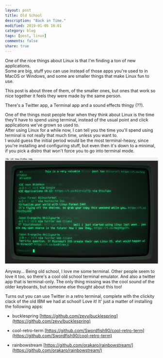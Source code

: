 ```yaml
---
layout: post
title: Old School 
description: "Back in Time."
modified: 2019-01-05 18:01
category: blog
tags: [post, linux]
comments: false
share: true
---
```


One of the nice things about Linux is that I'm finding a ton of new applications.  
Some are big, stuff you can use instead of those apps you're used to in MacOS or Windows, and some are smaller things that make Linux fun to use.  

This post is about three of them, of the smaller ones, but ones that work so nice together it feels they were made by the same person.  

There's a Twitter app, a Terminal app and a sound effects thingy (??).

One of the things most people fear when they think about Linux is the time they'll have to spend using terminal, instead of the usual point and click applications we've grown so used to.  
After using Linux for a while now, I can tell you the time you'll spend using terminal is not really that much time, unless you want to.  
I would guess the initial period would be the most terminal-heavy, since you're installing and configuring stuff, but even then it's down to a minimal, if you pick a distro that won't force you to go into terminal mode.

![retro](https://raw.githubusercontent.com/mrBatsu/tutorials/master/img/rainbowstream%20retro.png)

Anyway... Being old school, I love me some terminal. Other people seem to love it too, so there's a cool old school terminal emulator. And also a twitter app that is terminal-only. The only thing missing was the cool sound of the older keyboards, but someone else thought about this too!

Turns out you can use Twitter in a retro terminal, complete with the clickity clack of the old IBM we had at school! Love it! It' just a matter of installing the following apps:


- bucklespring
	[https://github.com/zevv/bucklespring](https://github.com/zevv/bucklespring)

- cool-retro-term
	[https://github.com/Swordfish90/cool-retro-term](https://github.com/Swordfish90/cool-retro-term)

- rainbowstream
	[https://github.com/orakaro/rainbowstream/](https://github.com/orakaro/rainbowstream/)
